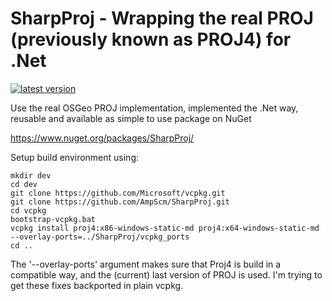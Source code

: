 # SharpProj - Wrapping the real PROJ (previously known as PROJ4) for .Net

[![latest version](https://img.shields.io/nuget/v/SharpProj)](https://www.nuget.org/packages/SharpProj)


Use the real OSGeo PROJ implementation, implemented the .Net way, reusable and available as simple to use package on NuGet

https://www.nuget.org/packages/SharpProj/


Setup build environment using:

    mkdir dev
    cd dev
    git clone https://github.com/Microsoft/vcpkg.git
    git clone https://github.com/AmpScm/SharpProj.git
    cd vcpkg
    bootstrap-vcpkg.bat
    vcpkg install proj4:x86-windows-static-md proj4:x64-windows-static-md --overlay-ports=../SharpProj/vcpkg_ports
    cd ..
    

The '--overlay-ports' argument makes sure that Proj4 is build in a compatible way, and the (current) last
version of PROJ is used. I'm trying to get these fixes backported in plain vcpkg.
